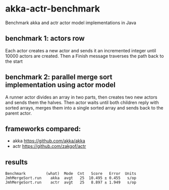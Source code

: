 # akka-actr-benchmark
Benchmark akka and actr actor model implementations in Java

## benchmark 1: actors row

Each actor creates a new actor and sends it an incremented integer until 10000 actors are created.
Then a Finish message traverses the path back to the start

## benchmark 2: parallel merge sort implementation using actor model

A runner actor divides an array in two parts, then creates two new actors and sends them the halves.
Then actor waits until both children reply with sorted arrays, merges them into a single sorted array and sends back to the parent actor.

## frameworks compared:

- akka https://github.com/akka/akka
- actr https://github.com/zakgof/actr

## results
```
Benchmark         (what)  Mode  Cnt   Score   Error  Units
JmhMergeSort.run    akka  avgt   25  10.495 ± 0.455   s/op
JmhMergeSort.run    actr  avgt   25   8.897 ± 1.949   s/op
```
